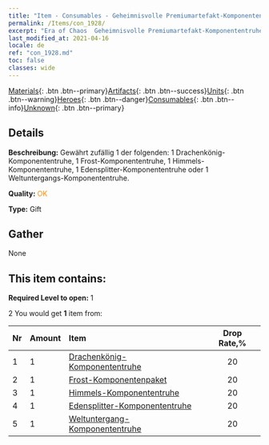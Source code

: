 ```yaml
---
title: "Item - Consumables - Geheimnisvolle Premiumartefakt-Komponententruhe"
permalink: /Items/con_1928/
excerpt: "Era of Chaos  Geheimnisvolle Premiumartefakt-Komponententruhe"
last_modified_at: 2021-04-16
locale: de
ref: "con_1928.md"
toc: false
classes: wide
---
```

 [Materials](/de/Items/){: .btn .btn--primary}[Artifacts](/de/Items/Artifacts/){: .btn .btn--success}[Units](/de/Items/Units/){: .btn .btn--warning}[Heroes](/de/Items/Heroes/){: .btn .btn--danger}[Consumables](/de/Items/Consumables/){: .btn .btn--info}[Unknown](/de/Items/Unknown/){: .btn .btn--primary}

## Details
 **Beschreibung:** Gewährt zufällig 1 der folgenden: 1 Drachenkönig-Komponententruhe, 1 Frost-Komponententruhe, 1 Himmels-Komponententruhe, 1 Edensplitter-Komponententruhe oder 1 Weltuntergangs-Komponententruhe.

 **Quality:** <span style="color: #FF8C00">OK</span>

 **Type:** Gift

## Gather

  None

## This item contains:

 **Required Level to open:** 1

 2 You would get **1** item  from:

  | Nr | Amount |     Item    | Drop Rate,% |
  |:---|:-------|:------------|:---------:|
  | 1 | 1 | [Drachenkönig- Komponententruhe](/de/Items/con_1348/) | 20 | 
  | 2 | 1 | [Frost-Komponentenpaket](/de/Items/con_1352/) | 20 | 
  | 3 | 1 | [Himmels-Komponententruhe](/de/Items/con_1354/) | 20 | 
  | 4 | 1 | [Edensplitter-Komponententruhe](/de/Items/con_1864/) | 20 | 
  | 5 | 1 | [Weltuntergang-Komponententruhe](/de/Items/con_1360/) | 20 | 
